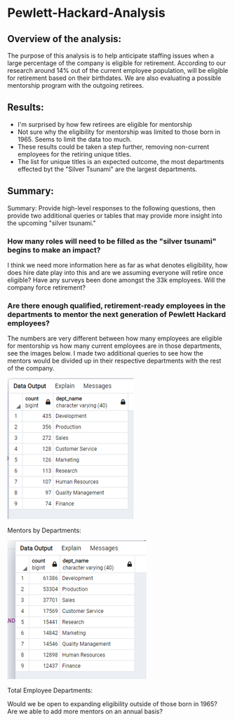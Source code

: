 # Pewlett-Hackard-Analysis

## Overview of the analysis: ##
The purpose of this analysis is to help anticipate staffing issues when a large percentage of the company is eligible for retirement. According to our research around 14% out of the current employee population, will be eligible for retirement based on their birthdates. We are also evaluating a possible mentorship program with the outgoing retirees. 

## Results: ##

* I'm surprised by how few retirees are eligible for mentorship
* Not sure why the eligibility for mentorship was limited to those born in 1965. Seems to limit the data too much.
* These results could be taken a step further, removing non-current employees for the retiring unique titles.
* The list for unique titles is an expected outcome, the most departments effected byt the "Silver Tsunami" are the largest departments.



## Summary: ##

Summary: Provide high-level responses to the following questions, then provide two additional queries or tables that may provide more insight into the upcoming "silver tsunami."

### How many roles will need to be filled as the "silver tsunami" begins to make an impact? ###
I think we need more information here as far as what denotes eligibility, how does hire date play into this and are we assuming everyone will retire once eligible? Have any surveys been done amongst the 33k employees. Will the company force retirement? 

### Are there enough qualified, retirement-ready employees in the departments to mentor the next generation of Pewlett Hackard employees? ###
The numbers are very different between how many employees are eligible for mentorship vs how many current employees are in those departments, see the images below. I made two additional queries to see how the mentors would be divided up in their respective departments with the rest of the company.


![Mentor_Depts](https://github.com/laurenneidhardt/Pewlett-Hackard-Analysis/blob/main/Mentor_Depts.PNG)


Mentors by Departments:


![Total_Dept_Counts](https://github.com/laurenneidhardt/Pewlett-Hackard-Analysis/blob/main/Total_Dept_Counts.PNG)


Total Employee Departments:



 Would we be open to expanding eligibility outside of those born in 1965? Are we able to add more mentors on an annual basis? 


